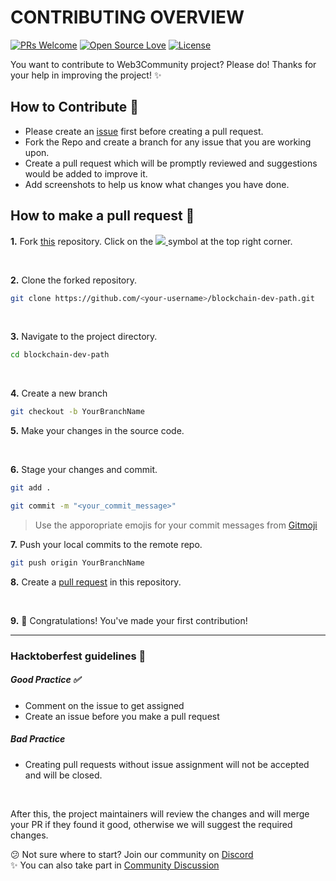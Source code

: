 # CONTRIBUTING OVERVIEW


[![PRs Welcome](https://img.shields.io/badge/PRs-welcome-brightgreen.svg?style=flat-square)](http://makeapullrequest.com)
[![Open Source Love](https://badges.frapsoft.com/os/v1/open-source.png?v=103)](https://github.com/ellerbrock/open-source-badges/)
[![License](https://img.shields.io/github/license/web3community/blockchain-dev-path)](https://github.com/web3community/blockchain-dev-path/blob/main/LICENSE)

You want to contribute to Web3Community project? Please do! Thanks for your help in improving the project! ✨

## How to Contribute 🚀

- Please create an [issue](https://github.com/web3community/blockchain-dev-path/issues) first before creating a pull request.
- Fork the Repo and create a branch for any issue that you are working upon.
- Create a pull request which will be promptly reviewed and suggestions would be added to improve it.
- Add screenshots to help us know what changes you have done.

## How to make a pull request 🤔 

**1.** Fork [this](https://github.com/web3community/blockchain-dev-path) repository.
Click on the <a href="https://github.com/web3community/blockchain-dev-path"><img src="https://img.icons8.com/fluency/30/000000/code-fork.png"/>
</a> symbol at the top right corner.

<br> 

**2.** Clone the forked repository.

```bash
git clone https://github.com/<your-username>/blockchain-dev-path.git
```

<br> 

**3.** Navigate to the project directory.

```bash
cd blockchain-dev-path
```

<br> 

**4.** Create a new branch

```bash
git checkout -b YourBranchName
```

**5.** Make your changes in the source code.

<br> 

**6.** Stage your changes and commit.

```bash
git add .
```

```bash
git commit -m "<your_commit_message>"
```


> Use the apporopriate emojis for your commit messages from [Gitmoji](https://gitmoji.dev/)

**7.** Push your local commits to the remote repo.

```bash
git push origin YourBranchName
```

**8.** Create a [pull request](https://help.github.com/en/github/collaborating-with-issues-and-pull-requests/creating-a-pull-request) in this repository.

<br> 

**9.** 🎉 Congratulations! You've made your first contribution!

---

###  Hacktoberfest guidelines 🌳

##### Good Practice ✅

- Comment on the issue to get assigned
- Create an issue before you make a pull request

##### Bad Practice

- Creating pull requests without issue assignment will not be accepted and will be closed.

<br> 

After this, the project maintainers will review the changes and will merge
your PR if they found it good, otherwise we will suggest the required changes.

😕 Not sure where to start? Join our community on [Discord](https://discord.gg/TSRwqx4K2v)\
✨ You can also take part in [Community Discussion](https://github.com/web3community/blockchain-dev-path/discussions)
